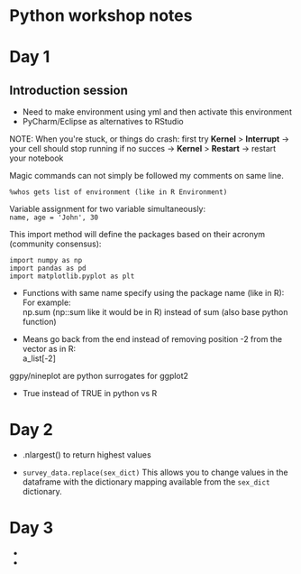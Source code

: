 # Python workshop notes

# Day 1
## Introduction session  

* Need to make environment using yml and then activate this environment
* PyCharm/Eclipse as alternatives to RStudio

NOTE: When you're stuck, or things do crash:
first try **Kernel** > **Interrupt** -> your cell should stop running
if no succes -> **Kernel** > **Restart** -> restart your notebook

Magic commands can not simply be followed my comments on same line.

`%whos gets list of environment (like in R Environment)`

Variable assignment for two variable simultaneously:  
`name, age = 'John', 30`

This import method will define the packages based on their acronym (community consensus):  
```
import numpy as np
import pandas as pd
import matplotlib.pyplot as plt
```

* Functions with same name specify using the package name (like in R):
For example:  
np.sum (np::sum like it would be in R)
instead of 
sum (also base python function)

* Means go back from the end instead of removing position -2 from the vector as in R:  
a_list[-2]

ggpy/nineplot are python surrogates for ggplot2

* True instead of TRUE in python vs R

# Day 2  

* .nlargest() to return highest values

* `survey_data.replace(sex_dict)` This allows you to change values in the dataframe with the dictionary mapping available from the `sex_dict` dictionary.

# Day 3
*
*
